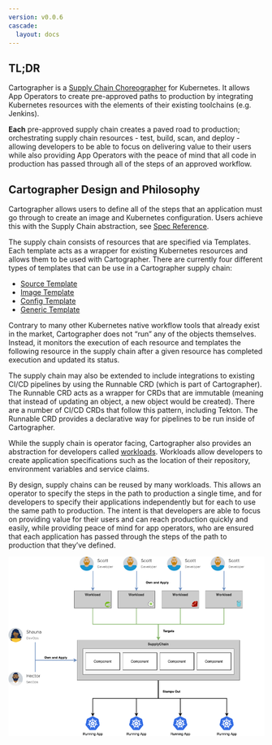```yaml
---
version: v0.0.6
cascade:
  layout: docs
---
```


## TL;DR

Cartographer is a
[Supply Chain Choreographer](https://tanzu.vmware.com/developer/guides/ci-cd/supply-chain-choreography/) for Kubernetes.
It allows App Operators to create pre-approved paths to production by integrating Kubernetes resources with the elements
of their existing toolchains (e.g. Jenkins).

**Each** pre-approved supply chain creates a paved road to production; orchestrating supply chain resources - test,
build, scan, and deploy - allowing developers to be able to focus on delivering value to their users while also
providing App Operators with the peace of mind that all code in production has passed through all of the steps of an
approved workflow.

## Cartographer Design and Philosophy

Cartographer allows users to define all of the steps that an application must go through to create an image and
Kubernetes configuration. Users achieve this with the Supply Chain abstraction, see
[Spec Reference](reference.md#clustersupplychain).

The supply chain consists of resources that are specified via Templates. Each template acts as a wrapper for existing
Kubernetes resources and allows them to be used with Cartographer. There are currently four different types of templates
that can be use in a Cartographer supply chain:

- [Source Template](reference.md#clustersourcetemplate)
- [Image Template](reference.md#clusterimagetemplate)
- [Config Template](reference.md#clusterconfigtemplate)
- [Generic Template](reference.md#clustertemplate)

Contrary to many other Kubernetes native workflow tools that already exist in the market, Cartographer does not “run”
any of the objects themselves. Instead, it monitors the execution of each resource and templates the following resource
in the supply chain after a given resource has completed execution and updated its status.

The supply chain may also be extended to include integrations to existing CI/CD pipelines by using the Runnable CRD
(which is part of Cartographer). The Runnable CRD acts as a wrapper for CRDs that are immutable (meaning that instead of
updating an object, a new object would be created). There are a number of CI/CD CRDs that follow this pattern, including
Tekton. The Runnable CRD provides a declarative way for pipelines to be run inside of Cartographer.

While the supply chain is operator facing, Cartographer also provides an abstraction for developers called
[workloads](reference.md#workload). Workloads allow developers to create application specifications such as the location
of their repository, environment variables and service claims.

By design, supply chains can be reused by many workloads. This allows an operator to specify the steps in the path to
production a single time, and for developers to specify their applications independently but for each to use the same
path to production. The intent is that developers are able to focus on providing value for their users and can reach
production quickly and easily, while providing peace of mind for app operators, who are ensured that each application
has passed through the steps of the path to production that they’ve defined.

![Cartographer High Level Diagram](img/ownership-flow.png)
